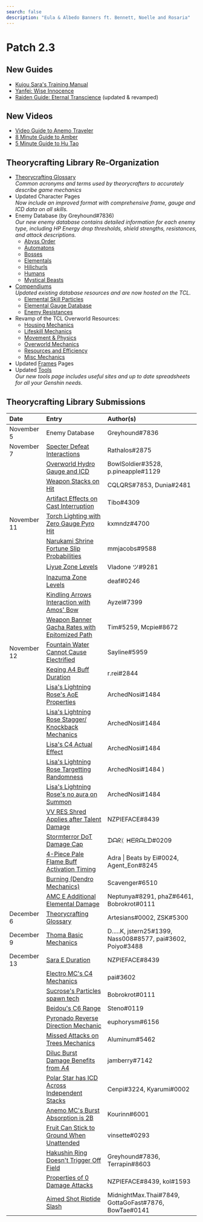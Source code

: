 ```yaml
---
search: false
description: "Eula & Albedo Banners ft. Bennett, Noelle and Rosaria"
---
```


# Patch 2.3

## New Guides

* [Kujou Sara's Training Manual](https://keqingmains.com/sara/)
* [Yanfei: Wise Innocence](https://keqingmains.com/yanfei/)
* [Raiden Guide: Eternal Transcience](https://keqingmains.com/raiden/) (updated & revamped)

## New Videos

* [Video Guide to Anemo Traveler](https://www.youtube.com/watch?v=H4Y6y7JJsvM&t=20s)
* [8 Minute Guide to Amber](https://www.youtube.com/watch?v=QW40leHPgJ8)
* [5 Minute Guide to Hu Tao](https://www.youtube.com/watch?v=l6YJTXkgXdM)

## Theorycrafting Library Re-Organization

* [Theorycrafting Glossary](/theorycrafting)  
  _Common acronyms and terms used by theorycrafters to accurately describe game mechanics_
* Updated Character Pages  
  _Now include an improved format with comprehensive frame, gauge and ICD data on all skills._
* Enemy Database (by Greyhound\#7836)  
  _Our new enemy database contains detailed information for each enemy type, including HP Energy drop thresholds, shield strengths, resistances, and attack descriptions._
  * [Abyss Order](/enemy-data/abyss-order)
  * [Automatons](/enemy-data/automatons)
  * [Bosses](/enemy-data/bosses)
  * [Elementals](/enemy-data/elementals)
  * [Hilichurls](/enemy-data/hilichurls)
  * [Humans](/enemy-data/humans)
  * [Mystical Beasts](/enemy-data/mystical-beasts)
* [Compendiums](/resources/compendiums)  
  _Updated existing database resources and are now hosted on the TCL._
  * [Elemental Skill Particles](/resources/compendiums/elemental-skill-particles)
  * [Elemental Gauge Database](/resources/compendiums/elemental-gauges)
  * [Enemy Resistances](/resources/compendiums/enemy-resistances)
* Revamp of the TCL Overworld Resources:
  * [Housing Mechanics](/general-mechanics/housing)
  * [Lifeskill Mechanics](/general-mechanics/lifeskills)
  * [Movement & Physics](/general-mechanics/movement-and-physics)
  * [Overworld Mechanics](/general-mechanics/overworld)
  * [Resources and Efficiency](/general-mechanics/resources-and-efficiency)
  * [Misc Mechanics](/general-mechanics/miscellaneous-entries)
* Updated [Frames](/combat-mechanics/frames) Pages
* Updated [Tools](/resources/tools)  
  _Our new tools page includes useful sites and up to date spreadsheets for all your Genshin needs._

## Theorycrafting Library Submissions

| Date        | Entry                                                                                                                                                 | Author\(s\)                                                    |
| :---------- | :---------------------------------------------------------------------------------------------------------------------------------------------------- | :------------------------------------------------------------- |
| November 5  | Enemy Database                                                                                                                                        | Greyhound\#7836                                                |
| November 7  | [Specter Defeat Interactions](/evidence/combat-mechanics/enemy-mechanics/enemy-interactions#specter-defeat-interaction)                               | Rathalos#2875                                                  |
|             | [Overworld Hydro Gauge and ICD](/evidence/general-mechanics/overworld#overworld-hydro-gauge-and-icd)                                                  | BowlSoldier\#3528, p.pineapple\#1129                           |
|             | [Weapon Stacks on Hit](/evidence/equipment/weapons#weapon-stacks-on-hit)                                                                              | CQLQRS\#7853, Dunia\#2481                                      |
|             | [Artifact Effects on Cast Interruption](/evidence/equipment/artifacts#artifact-effects-on-cast-interruption)                                          | Tibo\#4309                                                     |
| November 11 | [Torch Lighting with Zero Gauge Pyro Hit](/evidence/general-mechanics/overworld#torch-lighting-with-zero-gauge-pyro-hits)                             | kxmndz\#4700                                                   |
|             | [Narukami Shrine Fortune Slip Probabilities](/evidence/general-mechanics/miscellaneous-entries#narukami-shrine-fortune-slip-probabilities)            | mmjacobs\#9588                                                 |
|             | [Liyue Zone Levels](/evidence/general-mechanics/overworld#liyue)                                                                                      | Vladone ツ\#9281                                               |
|             | [Inazuma Zone Levels](/evidence/general-mechanics/overworld#inazuma)                                                                                  | deaf\#0246                                                     |
|             | [Kindling Arrows Interaction with Amos' Bow](/evidence/characters/pyro/yoimiya#kindling-arrows-interaction-with-amos-bow)                             | Ayzel\#7399                                                    |
|             | [Weapon Banner Gacha Rates with Epitomized Path](/evidence/general-mechanics/gacha#weapon-banner-gacha-rates-with-epitomized-path)                    | Tim\#5259, Mcpie\#8672                                         |
| November 12 | [Fountain Water Cannot Cause Electrified](/evidence/general-mechanics/overworld#fountain-water-cannot-cause-electrified)                              | Sayline\#5959                                                  |
|             | [Keqing A4 Buff Duration](/evidence/characters/electro/keqing#a4-CRIT-rate-and-er-buff-duration)                                                      | r.rei\#2844                                                    |
|             | [Lisa's Lightning Rose's AoE Properties](/evidence/characters/electro/lisa#lightning-rose-has-limited-quadratic-properties-and-impact-aoe)            | ArchedNosi\#1484                                               |
|             | [Lisa's Lightning Rose Stagger/<br />Knockback Mechanics](/evidence/characters/electro/lisa#lisas-lightning-rose-stagger-knockback-mechanics)         | ArchedNosi\#1484                                               |
|             | [Lisa's C4 Actual Effect](/evidence/characters/electro/lisa#c4-description-and-actual-effects-are-miscommunicated)                                    | ArchedNosi\#1484                                               |
|             | [Lisa's Lightning Rose Targetting Randomness](/evidence/characters/electro/lisa#lisas-lightning-rose-is-random-when-targeting-entities-+-total-count) | ArchedNosi\#1484 )                                             |
|             | [Lisa's Lightning Rose's no aura on Summon](/evidence/characters/electro/lisa#lightning-roses-initial-summon-damage-does-not-apply-electro-aura)      | ArchedNosi\#1484                                               |
|             | [VV RES Shred Applies after Talent Damage](/evidence/equipment/artifacts#vv-res-shred-applies-after-talent-damage)                                    | NZPIEFACE\#8439                                                |
|             | [Stormterror DoT Damage Cap](/evidence/combat-mechanics/enemy-mechanics/enemy-interactions#stormterror-dot-damage-cap)                                | ᗪᗩᖇᛕ ᕼᗴᖇᗩᒪᗪ\#0209                                              |
|             | [4-Piece Pale Flame Buff Activation Timing](/evidence/equipment/artifacts#4-Piece-pale-flame-buff-activation-timing)                                          | Adra \| Beats by Ei\#0024, Agent_Eon\#8245                     |
|             | [Burning \(Dendro Mechanics\)](/evidence/combat-mechanics/elemental-effects/transformative-reactions#burning)                                         | Scavenger\#6510                                                |
|             | [AMC E Additional Elemental Damage](/evidence/characters/anemo/traveler-anemo#amc-e-additional-elemental-damage)                                      | Neptunya\#8291, phaZ\#6461, Bobrokrot\#0111                    |
| December 6  | [Theorycrafting Glossary](/theorycrafting)                                                                                                            | Artesians\#0002, ZSK\#5300                                     |
| December 9  | [Thoma Basic Mechanics](/evidence/characters/pyro/thoma#basic-thoma-mechanics)                                                                        | D.....K, jstern25\#1399, Nass008\#8577, pai\#3602, Poiyo\#3488 |
| December 13 | [Sara E Duration](/evidence/characters/electro/kujou-sara#skill-mechanics-1)                                                                          | NZPIEFACE\#8439                                                |
|             | [Electro MC's C4 Mechanics](/evidence/characters/electro/traveler-electro#c4-fickle-cloudstrike)                                                      | pai\#3602                                                      |
|             | [Sucrose's Particles spawn tech](/evidence/characters/anemo/sucrose#sucroses-particles-spawn-on-the-direction-shes-facing)                            | Bobrokrot\#0111                                                |
|             | [Beidou's C6 Range](/evidence/characters/electro/beidou#beidous-c6-range-is-extremely-short)                                                          | Steno\#0119                                                    |
|             | [Pyronado Reverse Direction Mechanic](/evidence/characters/pyro/xiangling#pyronado-reverse-direction-mechanic)                                        | euphorysm\#6156                                                |
|             | [Missed Attacks on Trees Mechanics](/evidence/general-mechanics/resources-and-efficiency#missed-attacks-still-mark-trees-for-unholy-harvesting)       | Aluminum\#5462                                                 |
|             | [Diluc Burst Damage Benefits from A4](/evidence/characters/pyro/diluc#diluc-Burst-damage-benefits-from-a4)                                            | jamberry\#7142                                                 |
|             | [Polar Star has ICD Across Independent Stacks](/evidence/equipment/weapons#polar-star-has-icd-across-independent-stacks)                              | Cenpi\#3224, Kyarumi\#0002                                     |
|             | [Anemo MC's Burst Absorption is 2B](/evidence/characters/anemo/traveler-anemo#anemo-mcs-Burst-absorption-is-2b)                                       | Kourinn\#6001                                                  |
|             | [Fruit Can Stick to Ground When Unattended](/evidence/general-mechanics/miscellaneous-entries#fruit-can-stick-to-ground-when-left-unattended)         | vinsette\#0293                                                 |
|             | [Hakushin Ring Doesn't Trigger Off Field](/evidence/equipment/weapons#hakushin-ring-doesnt-trigger-off-field)                                         | Greyhound\#7836, Terrapin\#8603                                |
|             | [Properties of 0 Damage Attacks](/evidence/combat-mechanics/damage/other/zero-damage-attacks#properties-of-0-damage-attacks)                          | NZPIEFACE\#8439, kol\#1593                                     |
|             | [Aimed Shot Riptide Slash](/evidence/characters/hydro/tartaglia#aimed-shot-riptide-slash)                                                             | MidnightMax.Thai\#7849, GottaGoFast\#7876, BowTae\#0141        |

